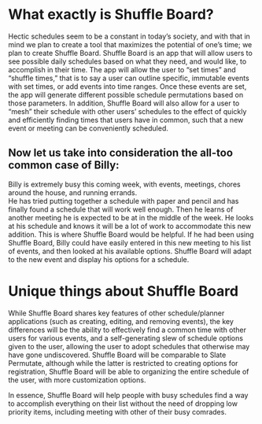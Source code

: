# What exactly is Shuffle Board?
                                 
Hectic schedules seem to be a constant in today’s society, and with that in mind we plan to create a tool 
that maximizes the potential of one’s time; we plan to create Shuffle Board. Shuffle Board is an app that will 
allow users to see possible daily schedules based on what they need, and would like, to accomplish in their 
time. The app will allow the user to “set times” and “shuffle times,” that is to say a user can outline specific, 
immutable events with set times, or add events into time ranges. Once these events are set, the app will generate 
different possible schedule permutations based on those parameters. In addition, Shuffle Board will also allow for
a user to “mesh” their schedule with other users’ schedules to the effect of quickly and efficiently finding times
that users have in common, such that a new event or meeting can be conveniently scheduled.

## Now let us take into consideration the all-too common case of Billy: 
                  
Billy is extremely busy this coming week, with events, meetings, chores around the house, and running errands.  
He has tried putting together a schedule with paper and pencil and has finally found a schedule that will work 
well enough.  Then he learns of another meeting he is expected to be at in the middle of the week.  He looks at his 
schedule and knows it will be a lot of work to accommodate this new addition.  This is where Shuffle Board would be 
helpful. If he had been using Shuffle Board, Billy could have easily entered in this new meeting to his list of events, 
and then looked at his available options. Shuffle Board will adapt to the new event and display his options for a 
schedule. 

# Unique things about Shuffle Board 
                        
While Shuffle Board shares key features of other schedule/planner applications (such as creating, editing, and 
removing events), the key differences will be the ability to effectively find a common time with other users for various
events, and a self-generating slew of schedule options given to the user, allowing the user to adopt schedules that 
otherwise may have gone undiscovered. Shuffle Board will be comparable to Slate Permutate, although while the latter is 
restricted to creating options for registration, Shuffle Board will be able to organizing the entire schedule of the user, 
with more customization options.

In essence, Shuffle Board will help people with busy schedules find a way to accomplish everything on their list without the 
need of dropping low priority items, including meeting with other of their busy comrades.
